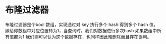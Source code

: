# 布隆过滤器

布隆过滤器是个bool 数组，实现通过对 key 执行多个 hash 得到多个 hash 值，嫁给你数组中对应位置转为1，当查询时，我们对数据进行多次hash 如果数组中所有值都为1 我们则可以认为这个数据存在，也同样因此难删除而且存在误判。